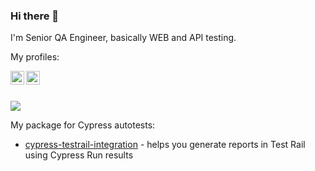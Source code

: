 ### Hi there 👋

I'm Senior QA Engineer, basically WEB and API testing.

My profiles:

<a href="https://github.com/Smoliarick"><img align="left" alt="Ivan's Github" width="22px" src="https://github.githubassets.com/favicons/favicon.png"></a>
<a href="https://www.linkedin.com/in/smoliarick"><img align="left" alt="Ivan's LinkedIn" width="22px" src="https://static.licdn.com/sc/h/akt4ae504epesldzj74dzred8"></a>


<br><br>

![](https://visitor-badge.glitch.me/badge?page_id=smoliarick)

My package for Cypress autotests:

- [cypress-testrail-integration](https://www.npmjs.com/package/cypress-testrail-integration) - helps you generate reports in Test Rail using Cypress Run results

